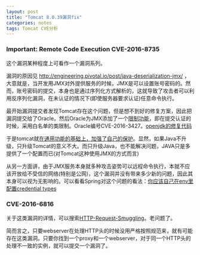 ```yaml
---
layout: post
title: "Tomcat 8.0.39漏洞fix"
categories: notes
tags: Tomcat CVE分析
---
```


### Important: Remote Code Execution CVE-2016-8735

这个漏洞某种程度上可看作一个漏洞系列。

漏洞的原因见 http://engineering.pivotal.io/post/java-deserialization-jmx/ ，大意就是，当开发用JMX对外提供服务的时候，JMX是可以设置账号密码的。然而，账号密码的提交，本身也是通过序列化方式解析的，这就导致了攻击者可以利用反序列化漏洞，在未认证的情况下(即使服务器要求认证)任意命令执行。

最开始漏洞提交者发现Tomcat存在这个问题，但是想不到好的修复方案，因此把漏洞提交给了Oracle。然后Oracle为JMX添加了一个[限制功能](https://www.java.com/zh_CN/download/faq/release_changes.xml)，即在提交认证的时候，采用白名单的类限制。Oracle编号CVE-2016-3427。[openjdk的修复代码](http://hg.openjdk.java.net/jdk8u/jdk8u/jdk/rev/32f64c19b5fb)

于是tomcat就[在通用功能的基础上，加强了自己的保护](http://svn.apache.org/viewvc/tomcat/tc8.5.x/trunk/java/org/apache/catalina/mbeans/JmxRemoteLifecycleListener.java?r1=1767646&r2=1767645&pathrev=1767646&diff_format=s)。显然，如果Java不升级，只升级Tomcat的意义不大。而只升级Java，也不能解决问题，JAVA只是多提供了一个配置而已(对Tomcat这种使用JMX的方式而言)

从另一方面讲，由于JMX服务本身就多种攻击姿势可以远程命令执行，本就不应该开放给不受信的网络(特别是公网)，这个漏洞并没有带来多少新的问题，因此其本身可以视为无影响的。可以看看Spring对这个问题的看法：[你应该自己在env里配置credential types](https://jira.spring.io/browse/SPR-14935)

### CVE-2016-6816

关于这类漏洞的详情，可以搜索[HTTP-Request-Smuggling]()。老问题了。

简而言之，只要webserver在处理HTTP头的时候没用严格按照规范来，就有可能存在这类漏洞。只要你找到一个proxy和一个webserver，对于同一个HTTP头的处理不一致的实例，就可以提交一个漏洞了。





